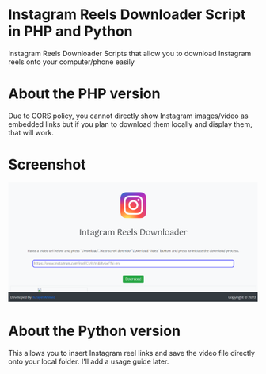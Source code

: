 # Instagram Reels Downloader Script in PHP and Python
Instagram Reels Downloader Scripts that allow you to download Instagram reels onto your computer/phone easily

# About the PHP version
Due to CORS policy, you cannot directly show Instagram images/video as embedded links but if you plan to download them locally and display them, that will work.

# Screenshot
<img src="https://raw.githubusercontent.com/TufayelLUS/Instagram-Reels-Downloader-Scripts/5b9058b0f32b800b842d9ef35ff5e63a053d8382/ss.png" />

# About the Python version
This allows you to insert Instagram reel links and save the video file directly onto your local folder. I'll add a usage guide later.
